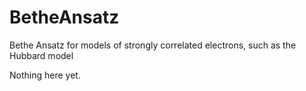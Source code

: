 # BetheAnsatz
Bethe Ansatz for models of strongly correlated electrons, such as the Hubbard model

Nothing here yet.

